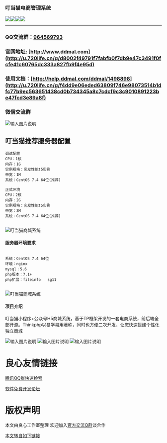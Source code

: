 
    
### 叮当猫电商管理系统


 [![](https://img.shields.io/badge/程序名称-叮当猫-yellow.svg)](https://www.ddmal.com/)[![](https://img.shields.io/badge/当前版本-v2.0-green.svg?style=flat)](https://www.ddmal.com/)[![](https://img.shields.io/badge/后台框架-thinphp-blue.svg)](https://www.ddmal.com/)[![](https://img.shields.io/badge/程序大小-81M-red.svg)](https://www.ddmal.com/)

***
### QQ交流群：[964569793](//shang.qq.com/wpa/qunwpa?idkey=e72f246184a861376f4d41376c693aea9fb4b10b778da6de7a8d6a7aa03b2851)
### 官网地址: [http://www.ddmal.com](http://u.720life.cn/g/d8002f49791f7fabfb0f7db9e47c3491f0fcfe41c60765dc333a827fb9f4e95d)
### 使用文档：[http://help.ddmal.com/ddmal/1498898](http://u.720life.cn/g/f4dd9e06eded63809f746e98073514b1dfc77b9ec563651438cd0b734345a8c7cdcf9c3c9010891223be47fcd3e89a8f)
### 微信交流群
![输入图片说明](https://images.gitee.com/uploads/images/2020/0504/200020_61fd82c2_5259527.png "加入群聊.png")
## 叮当猫推荐服务器配置

```
调试配置
CPU：1核                                                 
内存：1G                                                  
实例规格：突发性能t5实例                                                    
带宽：1M                                                   
系统：CentOS 7.4 64位(推荐)   

正式环境
CPU：2核                                                 
内存：2G                                                  
实例规格：突发性能t5实例                                                    
带宽：3M                                                   
系统：CentOS 7.4 64位(推荐)         
          
```

![叮当猫商城系统](https://images.gitee.com/uploads/images/2020/0426/011908_0c92d27e_5259527.png "013732_cd18c6ca_5259527.png")
#### 服务器环境要求
```

系统：CentOS 7.4 64位     
环境：nginx        
mysql：5.6
php版本：7.1+
php扩展：fileinfo   sg11
 
```
![叮当猫商城系统](https://images.gitee.com/uploads/images/2020/0426/011944_196d90c4_5259527.png "CD5A_`1_7J5)5]DB_BVLY6B.png")
#### 项目介绍
叮当猫小程序+公众号H5商城系统，基于TP框架开发的一套电商系统，前后端全部开源。Thinkphp以易学易用著称，同时也方便二次开发，让您快速搭建个性化独立商城

![输入图片说明](https://images.gitee.com/uploads/images/2020/0505/182528_0bbed36e_5259527.png "1.png")
![输入图片说明](https://images.gitee.com/uploads/images/2020/0505/182539_28d84ab2_5259527.jpeg "介绍3.jpg")
![输入图片说明](https://images.gitee.com/uploads/images/2020/0507/113444_f716f11f_5259527.png "功能介绍.png")


 


 # 良心友情链接

[腾讯QQ群快速检索](http://u.720life.cn/s/8cf73f7c)

[软件免费开发论坛](http://u.720life.cn/s/bbb01dc0)

# 版权声明 

本文由良心工作室整理 欢迎加入[官方交流Q群](https://u.720life.cn/s/f2316816)谈合作

[本文转自如下链接](http://u.720life.cn/g/2e71d0f0a5c601172267ba20d3a43c6e50c568a781ab2ca94f4115d67bf9fbf3696d6d509bf9eff35b73cbf9010598a3c5254ff13bcd263a9f765c69eb6ca715)